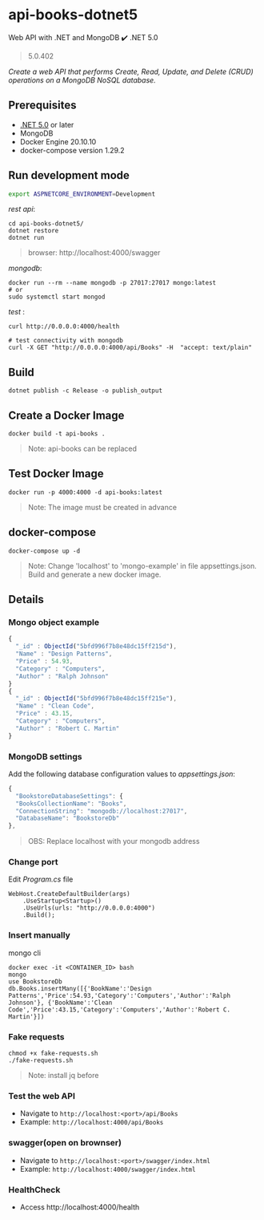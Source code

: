 # api-books-dotnet5

Web API with .NET and MongoDB :heavy_check_mark: .NET 5.0

> 5.0.402

*Create a web API that performs Create, Read, Update, and Delete (CRUD) operations on a MongoDB NoSQL database.*

## Prerequisites

- [.NET 5.0](https://dotnet.microsoft.com/download) or later
- MongoDB
- Docker Engine 20.10.10
- docker-compose version 1.29.2

## Run development mode

```bash
export ASPNETCORE_ENVIRONMENT=Development
```

*rest api*:
```
cd api-books-dotnet5/
dotnet restore
dotnet run
```
> browser: http://localhost:4000/swagger

*mongodb*:

```
docker run --rm --name mongodb -p 27017:27017 mongo:latest
# or
sudo systemctl start mongod
```

*test* :
```
curl http://0.0.0.0:4000/health

# test connectivity with mongodb
curl -X GET "http://0.0.0.0:4000/api/Books" -H  "accept: text/plain"
```

## Build 

```
dotnet publish -c Release -o publish_output
```

## Create a Docker Image

```
docker build -t api-books .
```
> Note: api-books can be replaced

## Test Docker Image

```
docker run -p 4000:4000 -d api-books:latest
```
> Note: The image must be created in advance

## docker-compose

```
docker-compose up -d
```
> Note: Change 'localhost' to 'mongo-example' in file appsettings.json. Build and generate a new docker image.

## Details

### Mongo object example 

```javascript
{
  "_id" : ObjectId("5bfd996f7b8e48dc15ff215d"),
  "Name" : "Design Patterns",
  "Price" : 54.93,
  "Category" : "Computers",
  "Author" : "Ralph Johnson"
}
{
  "_id" : ObjectId("5bfd996f7b8e48dc15ff215e"),
  "Name" : "Clean Code",
  "Price" : 43.15,
  "Category" : "Computers",
  "Author" : "Robert C. Martin"
}
```

### MongoDB settings

Add the following database configuration values to *appsettings.json*:

```javascript
{
  "BookstoreDatabaseSettings": {
  "BooksCollectionName": "Books",
  "ConnectionString": "mongodb://localhost:27017",
  "DatabaseName": "BookstoreDb"
},
```

> OBS: Replace localhost with your mongodb address

### Change port

Edit *Program.cs* file

```
WebHost.CreateDefaultBuilder(args)
    .UseStartup<Startup>()
    .UseUrls(urls: "http://0.0.0.0:4000")
    .Build();
```

### Insert manually

mongo cli

```
docker exec -it <CONTAINER_ID> bash
mongo
use BookstoreDb
db.Books.insertMany([{'BookName':'Design Patterns','Price':54.93,'Category':'Computers','Author':'Ralph Johnson'}, {'BookName':'Clean Code','Price':43.15,'Category':'Computers','Author':'Robert C. Martin'}])
```

### Fake requests

```
chmod +x fake-requests.sh
./fake-requests.sh
```
> Note: install jq before

### Test the web API

  - Navigate to `http://localhost:<port>/api/Books`
  - Example: `http://localhost:4000/api/Books`

### swagger(open on brownser)

  - Navigate to `http://localhost:<port>/swagger/index.html`
  - Example: `http://localhost:4000/swagger/index.html`

### HealthCheck
  - Access http://localhost:4000/health
